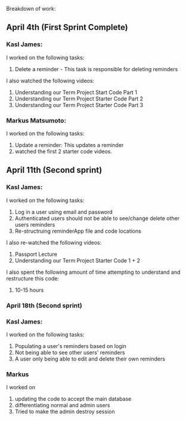 Breakdown of work:
## April 4th (First Sprint Complete)

### Kasl James:

I worked on the following tasks:
1. Delete a reminder - This task is responsible for deleting reminders

I also watched the following videos:
1. Understanding our Term Project Start Code Part 1
2. Understanding our Term Project Starter Code Part 2
3. Understanding our Term Project Starter Code Part 3

### Markus Matsumoto:

I worked on the following tasks:
1. Update a reminder: This updates a reminder 
2. watched the first 2 starter code videos. 

## April 11th (Second sprint)

### Kasl James:

I worked on the following tasks:
1. Log in a user using email and password
2. Authenticated users should not be able to see/change delete other users reminders
3. Re-structruing reminderApp file and code locations

I also re-watched the following videos:
1. Passport Lecture
2. Understanding our Term Project Starter Code 1 + 2

I also spent the following amount of time attempting to understand and restructure this code:
1. 10-15 hours

### April 18th (Second sprint)

### Kasl James:

I worked on the following tasks:
1. Populating a user's reminders based on login
2. Not being able to see other users' reminders
3. A user only being able to edit and delete their own reminders

### Markus

I worked on 
1. updating the code to accept the main database
2. differentiating normal and admin users
3. Tried to make the admin destroy session
